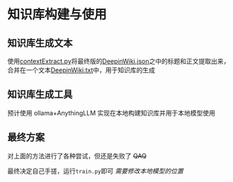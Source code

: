# 知识库构建与使用

## 知识库生成文本

使用[contextExtract.py](./contextExtract.py)将最终版的[DeepinWiki.json](../数据集/数据集合并/DeepinWiki.json)之中的标题和正文提取出来，合并在一个文本[DeepinWiki.txt](./DeepinWiki.txt)中，用于知识库的生成

## 知识库生成工具

预计使用 ollama+AnythingLLM 实现在本地构建知识库并用于本地模型使用

## 最终方案
对上面的方法进行了各种尝试，但还是失败了 ~~QAQ~~

最终决定自己手搓，运行`train.py`即可 *需要修改本地模型的位置*

